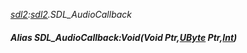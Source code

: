 _[sdl2](../../modules/sdl2/sdl2-module.md):[sdl2](../../modules/sdl2/sdl2-module.md).SDL\_AudioCallback_
##### Alias SDL\_AudioCallback:Void(Void Ptr,[UByte](../../modules/wonkey/wonkey-types-ubyte.md) Ptr,[Int](../../modules/wonkey/wonkey-types-int.md))
